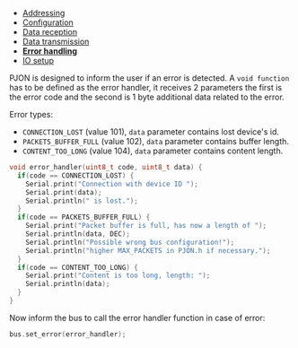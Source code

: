 - [Addressing](https://github.com/gioblu/PJON/tree/6.1/documentation/addressing.md)
- [Configuration](https://github.com/gioblu/PJON/tree/6.1/documentation/configuration.md)
- [Data reception](https://github.com/gioblu/PJON/tree/6.1/documentation/data-reception.md)
- [Data transmission](https://github.com/gioblu/PJON/tree/6.1/documentation/data-transmission.md)
- **[Error handling](https://github.com/gioblu/PJON/tree/6.1/documentation/error-handling.md)**
- [IO setup](https://github.com/gioblu/PJON/tree/6.1/documentation/io-setup.md)

PJON is designed to inform the user if an error is detected. A `void function` has to be defined as the error handler, it receives 2 parameters the first is the error code and the second is 1 byte additional data related to the error.

Error types:
- `CONNECTION_LOST` (value 101), `data` parameter contains lost device's id.
- `PACKETS_BUFFER_FULL` (value 102), `data` parameter contains buffer length.
- `CONTENT_TOO_LONG` (value 104), `data` parameter contains content length.

```cpp
void error_handler(uint8_t code, uint8_t data) {
  if(code == CONNECTION_LOST) {
    Serial.print("Connection with device ID ");
    Serial.print(data);
    Serial.println(" is lost.");
  }
  if(code == PACKETS_BUFFER_FULL) {
    Serial.print("Packet buffer is full, has now a length of ");
    Serial.println(data, DEC);
    Serial.println("Possible wrong bus configuration!");
    Serial.println("higher MAX_PACKETS in PJON.h if necessary.");
  }
  if(code == CONTENT_TOO_LONG) {
    Serial.print("Content is too long, length: ");
    Serial.println(data);
  }
}
```

Now inform the bus to call the error handler function in case of error:
```cpp
bus.set_error(error_handler);
```

